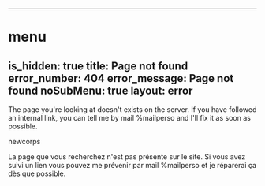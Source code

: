 ----- 
# menu
is_hidden: true
title: Page not found
error_number: 404
error_message: Page not found
noSubMenu: true
layout: error
-----
The page you're looking at doesn't exists on the server.
If you have followed an internal link, you can tell me by mail %mailperso and I'll fix it as soon as possible.

newcorps

La page que vous recherchez n'est pas présente sur le site.
Si vous avez suivi un lien vous pouvez me prévenir par mail %mailperso et je réparerai ça dès que possible.
